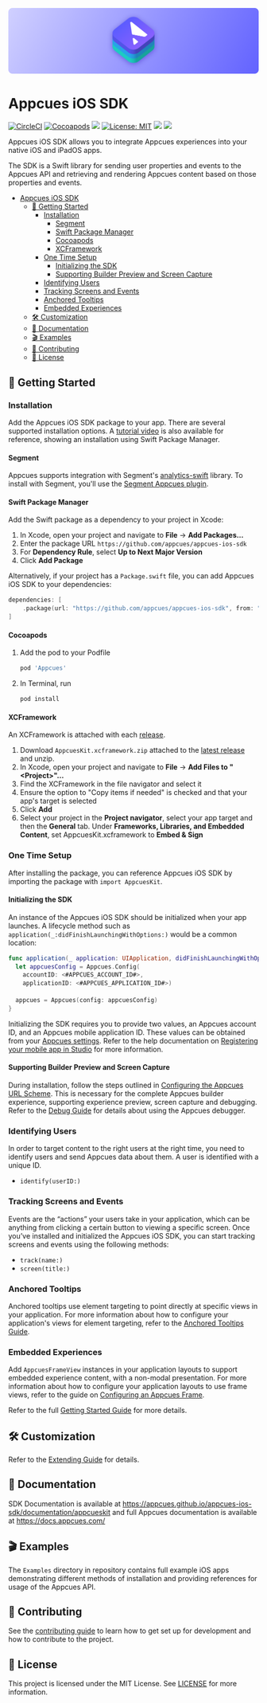 ![AppcuesKit](https://raw.githubusercontent.com/appcues/appcues-ios-sdk/main/Sources/AppcuesKit/AppcuesKit.docc/banner%402x.png)

# Appcues iOS SDK

[![CircleCI](https://dl.circleci.com/status-badge/img/gh/appcues/appcues-ios-sdk/tree/main.svg?style=shield)](https://dl.circleci.com/status-badge/redirect/gh/appcues/appcues-ios-sdk/tree/main)
[![Cocoapods](https://img.shields.io/cocoapods/v/Appcues)](https://cocoapods.org/pods/Appcues)
[![](https://img.shields.io/badge/-documentation-informational)](https://appcues.github.io/appcues-ios-sdk/documentation/appcueskit)
[![License: MIT](https://img.shields.io/badge/license-MIT-green.svg)](https://github.com/appcues/appcues-ios-sdk/blob/main/LICENSE)
[![](https://img.shields.io/endpoint?url=https%3A%2F%2Fswiftpackageindex.com%2Fapi%2Fpackages%2Fappcues%2Fappcues-ios-sdk%2Fbadge%3Ftype%3Dplatforms)](https://swiftpackageindex.com/appcues/appcues-ios-sdk)
[![](https://img.shields.io/endpoint?url=https%3A%2F%2Fswiftpackageindex.com%2Fapi%2Fpackages%2Fappcues%2Fappcues-ios-sdk%2Fbadge%3Ftype%3Dswift-versions)](https://swiftpackageindex.com/appcues/appcues-ios-sdk)

Appcues iOS SDK allows you to integrate Appcues experiences into your native iOS and iPadOS apps.

The SDK is a Swift library for sending user properties and events to the Appcues API and retrieving and rendering Appcues content based on those properties and events.

- [Appcues iOS SDK](#appcues-ios-sdk)
  - [🚀 Getting Started](#-getting-started)
    - [Installation](#installation)
      - [Segment](#segment)
      - [Swift Package Manager](#swift-package-manager)
      - [Cocoapods](#cocoapods)
      - [XCFramework](#xcframework)
    - [One Time Setup](#one-time-setup)
      - [Initializing the SDK](#initializing-the-sdk)
      - [Supporting Builder Preview and Screen Capture](#supporting-builder-preview-and-screen-capture)
    - [Identifying Users](#identifying-users)
    - [Tracking Screens and Events](#tracking-screens-and-events)
    - [Anchored Tooltips](#anchored-tooltips)
    - [Embedded Experiences](#embedded-experiences)
  - [🛠 Customization](#-customization)
  - [📝 Documentation](#-documentation)
  - [🎬 Examples](#-examples)
  - [👷 Contributing](#-contributing)
  - [📄 License](#-license)

## 🚀 Getting Started

### Installation

Add the Appcues iOS SDK package to your app. There are several supported installation options. A [tutorial video](https://appcues.wistia.com/medias/m47az4z63o) is also available for reference, showing an installation using Swift Package Manager.

#### Segment

Appcues supports integration with Segment's [analytics-swift](https://github.com/segmentio/analytics-swift) library. To install with Segment, you'll use the [Segment Appcues plugin](https://github.com/appcues/segment-appcues-ios).

#### Swift Package Manager

Add the Swift package as a dependency to your project in Xcode:

1. In Xcode, open your project and navigate to **File** → **Add Packages…**
2. Enter the package URL `https://github.com/appcues/appcues-ios-sdk`
3. For **Dependency Rule**, select **Up to Next Major Version**
4. Click **Add Package**

Alternatively, if your project has a `Package.swift` file, you can add Appcues iOS SDK to your dependencies:

```swift
dependencies: [
    .package(url: "https://github.com/appcues/appcues-ios-sdk", from: "2.0.0"),
]
```

#### Cocoapods

1. Add the pod to your Podfile
    ```rb
    pod 'Appcues'
    ```
2. In Terminal, run
   ```sh
   pod install
   ```

#### XCFramework

An XCFramework is attached with each [release](https://github.com/appcues/appcues-ios-sdk/releases).

1. Download `AppcuesKit.xcframework.zip` attached to the [latest release](https://github.com/appcues/appcues-ios-sdk/releases) and unzip.
2. In Xcode, open your project and navigate to **File** → **Add Files to "\<Project\>"…**
3. Find the XCFramework in the file navigator and select it
4. Ensure the option to "Copy items if needed" is checked and that your app's target is selected
5. Click **Add**
6. Select your project in the **Project navigator**, select your app target and then the **General** tab. Under **Frameworks, Libraries, and Embedded Content**, set AppcuesKit.xcframework to **Embed & Sign**

### One Time Setup

After installing the package, you can reference Appcues iOS SDK by importing the package with `import AppcuesKit`.

#### Initializing the SDK

An instance of the Appcues iOS SDK should be initialized when your app launches. A lifecycle method such as `application(_:didFinishLaunchingWithOptions:)` would be a common location:

```swift
func application(_ application: UIApplication, didFinishLaunchingWithOptions launchOptions: [UIApplication.LaunchOptionsKey: Any]?) -> Bool {
  let appcuesConfig = Appcues.Config(
    accountID: <#APPCUES_ACCOUNT_ID#>,
    applicationID: <#APPCUES_APPLICATION_ID#>)
    
  appcues = Appcues(config: appcuesConfig)
}
```

Initializing the SDK requires you to provide two values, an Appcues account ID, and an Appcues mobile application ID. These values can be obtained from your [Appcues settings](https://studio.appcues.com/settings/account). Refer to the help documentation on [Registering your mobile app in Studio](https://docs.appcues.com/article/848-registering-your-mobile-app-in-studio) for more information.

#### Supporting Builder Preview and Screen Capture

During installation, follow the steps outlined in [Configuring the Appcues URL Scheme](https://appcues.github.io/appcues-ios-sdk/documentation/appcueskit/urlschemeconfiguring). This is necessary for the complete Appcues builder experience, supporting experience preview, screen capture and debugging. Refer to the [Debug Guide](https://appcues.github.io/appcues-ios-sdk/documentation/appcueskit/debugging) for details about using the Appcues debugger.

### Identifying Users

In order to target content to the right users at the right time, you need to identify users and send Appcues data about them. A user is identified with a unique ID.

- `identify(userID:)`

### Tracking Screens and Events

Events are the “actions” your users take in your application, which can be anything from clicking a certain button to viewing a specific screen. Once you’ve installed and initialized the Appcues iOS SDK, you can start tracking screens and events using the following methods:

- `track(name:)`
- `screen(title:)`

### Anchored Tooltips

Anchored tooltips use element targeting to point directly at specific views in your application. For more information about how to configure your application's views for element targeting, refer to the [Anchored Tooltips Guide](https://appcues.github.io/appcues-ios-sdk/documentation/appcueskit/anchoredtooltips).

### Embedded Experiences

Add `AppcuesFrameView` instances in your application layouts to support embedded experience content, with a non-modal presentation. For more information about how to configure your application layouts to use frame views, refer to the guide on [Configuring an Appcues Frame](https://appcues.github.io/appcues-ios-sdk/documentation/appcueskit/frameconfiguring).

Refer to the full [Getting Started Guide](https://appcues.github.io/appcues-ios-sdk/documentation/appcueskit/gettingstarted) for more details.

## 🛠 Customization

Refer to the [Extending Guide](https://appcues.github.io/appcues-ios-sdk/documentation/appcueskit/extending) for details.

## 📝 Documentation

SDK Documentation is available at https://appcues.github.io/appcues-ios-sdk/documentation/appcueskit and full Appcues documentation is available at https://docs.appcues.com/

## 🎬 Examples

The `Examples` directory in repository contains full example iOS apps demonstrating different methods of installation and providing references for usage of the Appcues API.

## 👷 Contributing

See the [contributing guide](https://github.com/appcues/appcues-ios-sdk/blob/main/CONTRIBUTING.md) to learn how to get set up for development and how to contribute to the project.

## 📄 License

This project is licensed under the MIT License. See [LICENSE](https://github.com/appcues/appcues-ios-sdk/blob/main/LICENSE) for more information.
